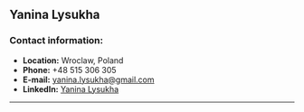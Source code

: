 ## Yanina Lysukha

### Contact information:

* **Location:** Wroclaw, Poland
* **Phone:** +48 515 306 305
* **E-mail:** yanina.lysukha@gmail.com
* **LinkedIn:** [Yanina Lysukha](https://www.linkedin.com/in/yanina-lysukha/)

**********
